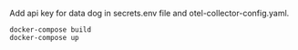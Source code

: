 Add api key for data dog in secrets.env file and otel-collector-config.yaml.

    docker-compose build
    docker-compose up